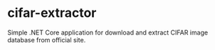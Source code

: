 # cifar-extractor
Simple .NET Core application for download and extract CIFAR image database from official site.
